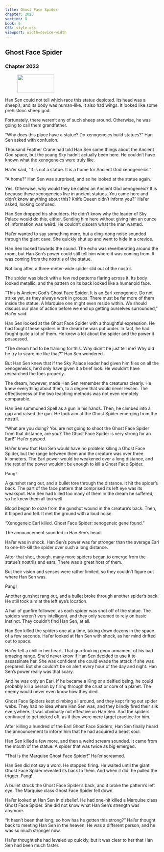 ```yaml
---
title: Ghost Face Spider
chapter: 2023
section: 8
book: 6
CSS: style.css
viewport: width=device-width
---
```


## Ghost Face Spider

### Chapter 2023

<figure>
	<img src="../Images/gem.gif" alt="" id="gem" width="120" height="60" />
</figure>

Han Sen could not tell which race this statue depicted. Its head was a sheep’s, and its body was human-like. It also had wings. It looked like some prehistoric sheep god.

Fortunately, there weren’t any of such sheep around. Otherwise, he was going to call them grandfather.

“Why does this place have a statue? Do xenogeneics build statues?” Han Sen asked with confusion.

Thousand Feather Crane had told Han Sen some things about the Ancient God space, but the young Sky hadn’t actually been here. He couldn’t have known what the xenogeneics were truly like.

Hai’er said, “It is not a statue. It is a home for Ancient God xenogeneics.”

“A home?” Han Sen was surprised, and so he looked at the statue again.

Yes. Otherwise, why would they be called an Ancient God xenogeneic? It is because these xenogeneics live in ancient statues. You came here and didn’t know anything about this? Knife Queen didn’t inform you?” Hai’er asked, looking confused.

Han Sen dropped his shoulders. He didn’t know why the leader of Sky Palace would do this, either. Sending him here without giving him an ounce of information was weird. He couldn’t discern what the man wanted.

Hai’er wanted to say something more, but a ding-dong noise sounded through the giant cave. She quickly shut up and went to hide in a crevice.

Han Sen looked towards the sound. The echo was reverberating around the room, but Han Sen’s power could still tell him where it was coming from. It was coming from the nostrils of the statue.

Not long after, a three-meter-wide spider slid out of the nostril.

The spider was black with a few red patterns flaring across it. Its body looked metallic, and the pattern on its back looked like a humanoid face.

“This is Ancient God’s Ghost Face Spider. It is an Earl xenogeneic. Do not strike yet, as they always work in groups. There must be far more of them inside the statue. A Marquise one might even reside within. We should discuss our plan of action before we end up getting ourselves surrounded,” Hai’er said.

Han Sen looked at the Ghost Face Spider with a thoughtful expression. He had fought these spiders in the dream he was put under. In fact, he had fought quite a lot of them. He knew a lot about the spider and the power it possessed.

“The dream had to be training for this. Why didn’t he just tell me? Why did he try to scare me like that?” Han Sen wondered.

But Han Sen knew that if the Sky Palace leader had given him files on all the xenogeneics, he’d only have given it a brief look. He wouldn’t have researched the foes properly.

The dream, however, made Han Sen remember the creatures clearly. He knew everything about them, to a degree that would never lessen. The effectiveness of the two teaching methods was not even remotely comparable.

Han Sen summoned Spell as a gun in his hands. Then, he climbed into a gap and raised the gun. He took aim at the Ghost Spider emerging from the nostril.

“What are you doing? You are not going to shoot the Ghost Face Spider from that distance, are you? The Ghost Face Spider is very strong for an Earl!” Hai’er gasped.

Hai’er knew that Han Sen would have no problem killing a Ghost Face Spider, but the range between them and the creature was over three kilometers. The Earl power would be weakened over a long distance, and the rest of the power wouldn’t be enough to kill a Ghost Face Spider.

Pang!

A gunshot rang out, and a bullet tore through the distance. It hit the spider’s back. The part of the face pattern that comprised its left eye was its weakspot. Han Sen had killed too many of them in the dream he suffered, so he knew them all too well.

Blood began to ooze from the gunshot wound in the creature’s back. Then, it flipped and fell. It met the ground with a loud noise.

“Xenogeneic Earl killed. Ghost Face Spider: xenogeneic gene found.”

The announcement sounded in Han Sen’s head.

Hai’er was in shock. Han Sen’s power was far stronger than the average Earl to one-hit-kill the spider over such a long distance.

After that shot, though, many more spiders began to emerge from the statue’s nostrils and ears. There was a great host of them.

But their vision and senses were rather limited, so they couldn’t figure out where Han Sen was.

Pang!

Another gunshot rang out, and a bullet broke through another spider’s back. He still took aim at the left eye’s location.

A hail of gunfire followed, as each spider was shot off of the statue. The spiders weren’t very intelligent, and they only seemed to rely on basic instinct. They couldn’t find Han Sen, at all.

Han Sen killed the spiders one at a time, taking down dozens in the space of a few seconds. Hai’er looked at Han Sen with shock, as her mind drifted out to space.

Hai’er felt a chill in her heart. That gun-looking geno armament of his had amazing range. She’d never know if Han Sen decided to use it to assassinate her. She was confident she could evade the attack if she was prepared. But she couldn’t be on alert every hour of the day and night. Han Sen’s power really was that scary.

And he was only an Earl. If he became a King or a deified being, he could probably kill a person by firing through the crust or core of a planet. The enemy would never even know how they died.

Ghost Face Spiders kept climbing all around, and they kept firing out spider webs. They had no idea where Han Sen was, and they blindly fired their silk everywhere. It was obviously not effective on Han Sen. And the spiders continued to get picked off, as if they were mere target practice for him.

After killing a hundred of the Earl Ghost Face Spiders, Han Sen finally heard the announcement to inform him that he had acquired a beast soul.

Han Sen killed a few more, and then a weird scream sounded. It came from the mouth of the statue. A spider that was twice as big emerged.

“That is the Marquise Ghost Face Spider!” Hai’er screamed.

Han Sen did not say a word. He stopped firing. He waited until the giant Ghost Face Spider revealed its back to them. And when it did, he pulled the trigger. Pang!

A bullet struck the Ghost Face Spider’s back, and it broke the pattern’s left eye. The Marquise class Ghost Face Spider fell down.

Hai’er looked at Han Sen in disbelief. He had one-hit killed a Marquise class Ghost Face Spider. She did not know what Han Sen’s strength was anymore.

“It hasn’t been that long, so how has he gotten this strong?” Hai’er thought back to meeting Han Sen in the heaven. He was a different person, and he was so much stronger now.

Hai’er thought she had leveled up quickly, but it was clear to her that Han Sen had been much faster.